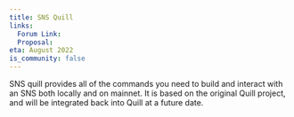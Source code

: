 ```yaml
---
title: SNS Quill
links:
  Forum Link:
  Proposal:
eta: August 2022
is_community: false
---
```

SNS quill provides all of the commands you need to build and interact with an SNS both locally and on mainnet. It is based on the original Quill project, and will be integrated back into Quill at a future date.
